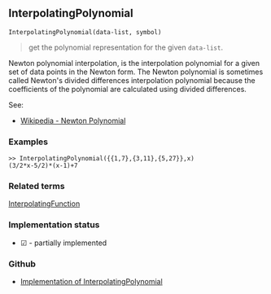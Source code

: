 ## InterpolatingPolynomial

```
InterpolatingPolynomial(data-list, symbol)
```

> get the polynomial representation for the given `data-list`.

Newton polynomial interpolation, is the interpolation polynomial for a given set of data points in the Newton form. The Newton polynomial is sometimes called Newton's divided differences interpolation polynomial because the coefficients of the polynomial are calculated using divided differences.

See:  
* [Wikipedia - Newton Polynomial](https://en.wikipedia.org/wiki/Newton_polynomial) 

### Examples

```
>> InterpolatingPolynomial({{1,7},{3,11},{5,27}},x)
(3/2*x-5/2)*(x-1)+7
```
 
### Related terms 
[InterpolatingFunction](InterpolatingFunction.md) 






### Implementation status

* &#x2611; - partially implemented

### Github

* [Implementation of InterpolatingPolynomial](https://github.com/axkr/symja_android_library/blob/master/symja_android_library/matheclipse-core/src/main/java/org/matheclipse/core/reflection/system/InterpolatingPolynomial.java#L53) 
